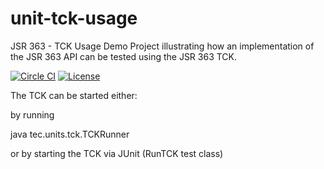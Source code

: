 # unit-tck-usage
JSR 363 - TCK Usage Demo Project illustrating how an implementation of the JSR 363 API can be tested using the JSR 363 TCK.

[![Circle CI](https://circleci.com/gh/unitsofmeasurement/unit-tck-usage.svg?style=svg)](https://circleci.com/gh/unitsofmeasurement/unit-tck-usage)
[![License](http://img.shields.io/badge/license-BSD3-blue.svg?style=flat-square)](http://opensource.org/licenses/BSD-3-Clause)

The TCK can be started either:

by running

java tec.units.tck.TCKRunner

or by starting the TCK via JUnit (RunTCK test class)
